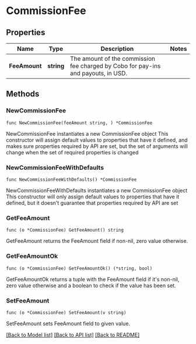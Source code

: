# CommissionFee

## Properties

Name | Type | Description | Notes
------------ | ------------- | ------------- | -------------
**FeeAmount** | **string** | The amount of the commission fee charged by Cobo for pay-ins and payouts, in USD. | 

## Methods

### NewCommissionFee

`func NewCommissionFee(feeAmount string, ) *CommissionFee`

NewCommissionFee instantiates a new CommissionFee object
This constructor will assign default values to properties that have it defined,
and makes sure properties required by API are set, but the set of arguments
will change when the set of required properties is changed

### NewCommissionFeeWithDefaults

`func NewCommissionFeeWithDefaults() *CommissionFee`

NewCommissionFeeWithDefaults instantiates a new CommissionFee object
This constructor will only assign default values to properties that have it defined,
but it doesn't guarantee that properties required by API are set

### GetFeeAmount

`func (o *CommissionFee) GetFeeAmount() string`

GetFeeAmount returns the FeeAmount field if non-nil, zero value otherwise.

### GetFeeAmountOk

`func (o *CommissionFee) GetFeeAmountOk() (*string, bool)`

GetFeeAmountOk returns a tuple with the FeeAmount field if it's non-nil, zero value otherwise
and a boolean to check if the value has been set.

### SetFeeAmount

`func (o *CommissionFee) SetFeeAmount(v string)`

SetFeeAmount sets FeeAmount field to given value.



[[Back to Model list]](../README.md#documentation-for-models) [[Back to API list]](../README.md#documentation-for-api-endpoints) [[Back to README]](../README.md)


